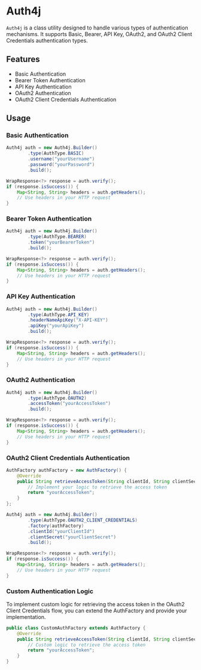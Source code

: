 # Auth4j

`Auth4j` is a class utility designed to handle various types of authentication mechanisms. It supports Basic, Bearer, API
Key, OAuth2, and OAuth2 Client Credentials authentication types.

## Features

- Basic Authentication
- Bearer Token Authentication
- API Key Authentication
- OAuth2 Authentication
- OAuth2 Client Credentials Authentication

## Usage

### Basic Authentication

```java
Auth4j auth = new Auth4j.Builder()
        .type(AuthType.BASIC)
        .username("yourUsername")
        .password("yourPassword")
        .build();

WrapResponse<?> response = auth.verify();
if (response.isSuccess()) {
    Map<String, String> headers = auth.getHeaders();
    // Use headers in your HTTP request
}
```

### Bearer Token Authentication

```java
Auth4j auth = new Auth4j.Builder()
        .type(AuthType.BEARER)
        .token("yourBearerToken")
        .build();

WrapResponse<?> response = auth.verify();
if (response.isSuccess()) {
    Map<String, String> headers = auth.getHeaders();
    // Use headers in your HTTP request
}
```

### API Key Authentication

```java
Auth4j auth = new Auth4j.Builder()
        .type(AuthType.API_KEY)
        .headerNameApiKey("X-API-KEY")
        .apiKey("yourApiKey")
        .build();

WrapResponse<?> response = auth.verify();
if (response.isSuccess()) {
    Map<String, String> headers = auth.getHeaders();
    // Use headers in your HTTP request
}
```

### OAuth2 Authentication

```java
Auth4j auth = new Auth4j.Builder()
        .type(AuthType.OAUTH2)
        .accessToken("yourAccessToken")
        .build();

WrapResponse<?> response = auth.verify();
if (response.isSuccess()) {
    Map<String, String> headers = auth.getHeaders();
    // Use headers in your HTTP request
}
```

### OAuth2 Client Credentials Authentication

```java
AuthFactory authFactory = new AuthFactory() {
    @Override
    public String retrieveAccessToken(String clientId, String clientSecret) {
        // Implement your logic to retrieve the access token
        return "yourAccessToken";
    }
};

Auth4j auth = new Auth4j.Builder()
        .type(AuthType.OAUTH2_CLIENT_CREDENTIALS)
        .factory(authFactory)
        .clientId("yourClientId")
        .clientSecret("yourClientSecret")
        .build();

WrapResponse<?> response = auth.verify();
if (response.isSuccess()) {
    Map<String, String> headers = auth.getHeaders();
    // Use headers in your HTTP request
}
```

### Custom Authentication Logic

To implement custom logic for retrieving the access token in the OAuth2 Client Credentials flow, you can extend the AuthFactory and provide your implementation.

```java
public class CustomAuthFactory extends AuthFactory {
    @Override
    public String retrieveAccessToken(String clientId, String clientSecret) {
        // Custom logic to retrieve the access token
        return "yourAccessToken";
    }
}
```
